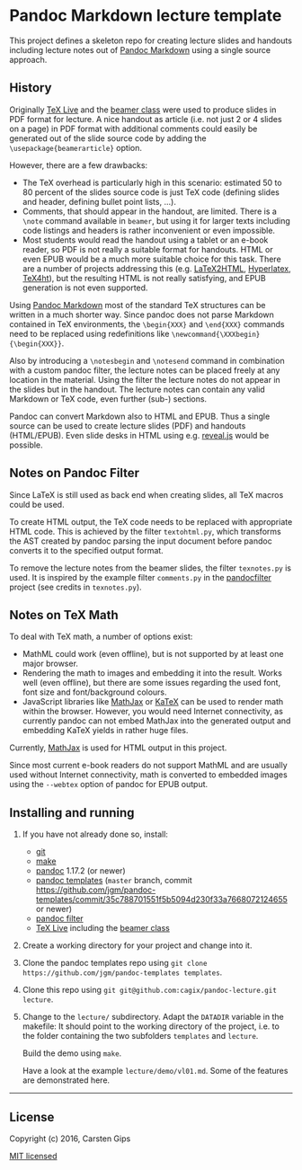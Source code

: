 Pandoc Markdown lecture template
================================

This project defines a skeleton repo for creating lecture slides and handouts
including lecture notes out of [Pandoc Markdown](http://pandoc.org/MANUAL.html)
using a single source approach.


History
-------

Originally [TeX Live](https://www.tug.org/texlive/) and the
[beamer class](https://www.ctan.org/pkg/beamer) were used to produce
slides in PDF format for lecture. A nice handout as article (i.e. not
just 2 or 4 slides on a page) in PDF format with additional comments
could easily be generated out of the slide source code by adding the
`\usepackage{beamerarticle}` option.

However, there are a few drawbacks:

*   The TeX overhead is particularly high in this scenario: estimated 50 to 80
    percent of the slides source code is just TeX code (defining slides and
    header, defining bullet point lists, ...).
*   Comments, that should appear in the handout, are limited. There is a
    `\note` command available in `beamer`, but using it for larger texts
    including code listings and headers is rather inconvenient or even
    impossible.
*   Most students would read the handout using a tablet or an e-book reader,
    so PDF is not really a suitable format for handouts. HTML or even EPUB
    would be a much more suitable choice for this task. There are a number
    of projects addressing this (e.g. [LaTeX2HTML](http://www.latex2html.org/),
    [Hyperlatex](http://hyperlatex.sourceforge.net/), [TeX4ht](http://www.tug.org/tex4ht/)),
    but the resulting HTML is not really satisfying, and EPUB generation
    is not even supported.

Using [Pandoc Markdown](http://pandoc.org/MANUAL.html) most of the standard
TeX structures can be written in a much shorter way. Since pandoc does not
parse Markdown contained in TeX environments, the `\begin{XXX}` and `\end{XXX}`
commands need to be replaced using redefinitions like
`\newcommand{\XXXbegin}{\begin{XXX}}`.

Also by introducing a `\notesbegin` and `\notesend` command in combination with
a custom pandoc filter, the lecture notes can be placed freely at any location
in the material. Using the filter the lecture notes do not appear in the slides
but in the handout. The lecture notes can contain any valid Markdown or TeX
code, even further (sub-) sections.

Pandoc can convert Markdown also to HTML and EPUB. Thus a single source can
be used to create lecture slides (PDF) and handouts (HTML/EPUB). Even slide
desks in HTML using e.g. [reveal.js](http://lab.hakim.se/reveal-js/) would
be possible.


Notes on Pandoc Filter
----------------------

Since LaTeX is still used as back end when creating slides, all TeX macros
could be used.

To create HTML output, the TeX code needs to be replaced with appropriate HTML
code. This is achieved by the filter `textohtml.py`, which transforms the AST
created by pandoc parsing the input document before pandoc converts it to the
specified output format.

To remove the lecture notes from the beamer slides, the filter `texnotes.py`
is used. It is inspired by the example filter `comments.py` in the
[pandocfilter](https://github.com/jgm/pandocfilters) project (see credits
in `texnotes.py`).


Notes on TeX Math
-----------------

To deal with TeX math, a number of options exist:

*   MathML could work (even offline), but is not supported by at least
    one major browser.
*   Rendering the math to images and embedding it into the result.
    Works well (even offline), but there are some issues regarding the
    used font, font size and font/background colours.
*   JavaScript libraries like [MathJax](https://www.mathjax.org/) or
    [KaTeX](https://github.com/Khan/KaTeX) can be used to render math
    within the browser. However, you would need Internet connectivity, as
    currently pandoc can not embed MathJax into the generated output and
    embedding KaTeX yields in rather huge files.

Currently, [MathJax](https://www.mathjax.org/) is used for HTML output in
this project.

Since most current e-book readers do not support MathML and are usually used
without Internet connectivity, math is converted to embedded images using
the `--webtex` option of pandoc for EPUB output.


Installing and running
----------------------

1.  If you have not already done so, install:

    *   [git](https://git-scm.com/)
    *   [make](https://www.gnu.org/software/make/)
    *   [pandoc](http://pandoc.org/installing.html) 1.17.2 (or newer)
    *   [pandoc templates](https://github.com/jgm/pandoc-templates) (`master`
        branch, commit https://github.com/jgm/pandoc-templates/commit/35c788701551f5b5094d230f33a7668072124655
        or newer)
    *   [pandoc filter](https://github.com/jgm/pandocfilters)
    *   [TeX Live](http://www.tug.org/texlive/) including the
        [beamer class](https://www.ctan.org/pkg/beamer)

2.  Create a working directory for your project and change into it.

3.  Clone the pandoc templates repo using `git clone https://github.com/jgm/pandoc-templates templates`.

4.  Clone this repo using `git git@github.com:cagix/pandoc-lecture.git lecture`.

5.  Change to the `lecture/` subdirectory. Adapt the `DATADIR` variable in the
    makefile: It should point to the working directory of the project, i.e. to
    the folder containing the two subfolders `templates` and `lecture`.

    Build the demo using `make`.

    Have a look at the example `lecture/demo/vl01.md`. Some of the features
    are demonstrated here.



---

License
-------

Copyright (c) 2016, Carsten Gips

[MIT licensed](http://opensource.org/licenses/MIT)


